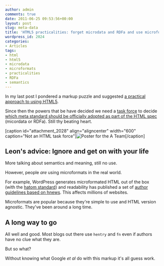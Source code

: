 ```yaml
---
author: admin
comments: true
date: 2011-06-25 09:53:56+00:00
layout: post
slug: meta-data
title: 'HTML5 practicalities: forget microdata and RDFa and use microformats instead'
wordpress_id: 2024
categories:
- Articles
tags:
- html
- html5
- microdata
- microformats
- practicalities
- RDFa
- semantics
---
```


In my last post I pondered a markup puzzle and suggested [a practical approach to using HTML5](http://leonpaternoster.com/2011/06/why-bother-with-html5-sectioning-elements/).

Since then the powers that be have decided we need a [task force](http://en.wikipedia.org/wiki/Task_force) to decide [which meta standard should be officially adopted as part of the HTML spec](http://lists.w3.org/Archives/Public/public-rdfa-wg/2011Jun/0058.html) (micordata or RDFa). Still thy beating heart.

[caption id="attachment_2028" align="aligncenter" width="600" caption="Not an HTML task force"]![Poster for the A Team](http://leonpaternoster.com/wp-content/uploads/2011/06/a-teamwallpaper.jpg)[/caption]


## Leon's advice: Ignore and get on with your life


More talking about semantics and meaning, still no use.

However, people _are_ using microformats in the real world.

For example, WordPress generates microformated HTML out of the box (with the [hatom standard](http://microformats.org/wiki/hatom)) and readability has published a set of [author guidelines based on hnews](https://www.readability.com/publishers/guidelines/). This affects millions of websites.

Microformats are popular because they're simple to use and HTML version agnostic. They've been around a long time.


## A long way to go


All well and good. Most blogs out there use `hentry` and `fn` even if authors have no clue what they are.

But so what?

Without knowing what Google _et al_ do with this markup it's all guess work.
